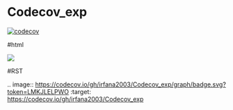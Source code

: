 # Codecov_exp

[![codecov](https://codecov.io/gh/irfana2003/Codecov_exp/graph/badge.svg?token=LMKJLELPWO)](https://codecov.io/gh/irfana2003/Codecov_exp)

#html

<a href="https://codecov.io/gh/irfana2003/Codecov_exp" > 
 <img src="https://codecov.io/gh/irfana2003/Codecov_exp/graph/badge.svg?token=LMKJLELPWO"/> 
 </a>


 #RST

 .. image:: https://codecov.io/gh/irfana2003/Codecov_exp/graph/badge.svg?token=LMKJLELPWO 
 :target: https://codecov.io/gh/irfana2003/Codecov_exp
